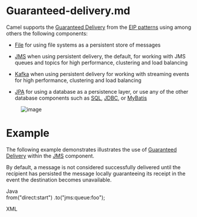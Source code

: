 # Guaranteed-delivery.md

Camel supports the [Guaranteed
Delivery](http://www.enterpriseintegrationpatterns.com/GuaranteedMessaging.html)
from the [EIP patterns](#enterprise-integration-patterns.adoc) using
among others the following components:

-   [File](#ROOT:file-component.adoc) for using file systems as a
    persistent store of messages

-   [JMS](#ROOT:jms-component.adoc) when using persistent delivery, the
    default, for working with JMS queues and topics for high
    performance, clustering and load balancing

-   [Kafka](#ROOT:kafka-component.adoc) when using persistent delivery
    for working with streaming events for high performance, clustering
    and load balancing

-   [JPA](#ROOT:jpa-component.adoc) for using a database as a
    persistence layer, or use any of the other database components such
    as [SQL](#ROOT:sql-component.adoc),
    [JDBC](#ROOT:jdbc-component.adoc), or
    [MyBatis](#ROOT:mybatis-component.adoc)

<figure>
<img src="eip/GuaranteedMessagingSolution.gif" alt="image" />
</figure>

# Example

The following example demonstrates illustrates the use of [Guaranteed
Delivery](http://www.enterpriseintegrationpatterns.com/GuaranteedMessaging.html)
within the [JMS](#ROOT:jms-component.adoc) component.

By default, a message is not considered successfully delivered until the
recipient has persisted the message locally guaranteeing its receipt in
the event the destination becomes unavailable.

Java  
from("direct:start")
.to("jms:queue:foo");

XML  
<route>  
<from uri="direct:start"/>  
<to uri="jms:queue:foo"/>  
</route>
